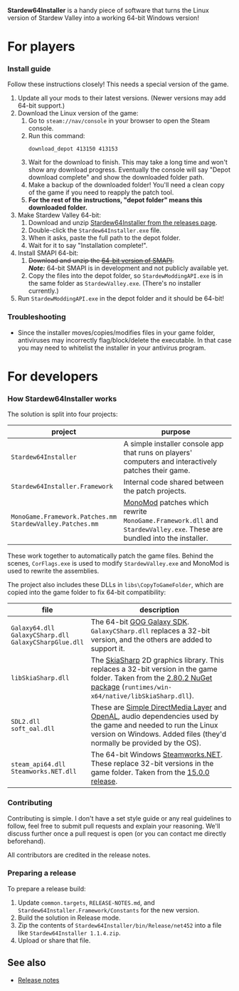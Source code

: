 **Stardew64Installer** is a handy piece of software that turns the Linux version of Stardew Valley
into a working 64-bit Windows version!

# For players
### Install guide
Follow these instructions closely! This needs a special version of the game.

1. Update all your mods to their latest versions. (Newer versions may add 64-bit support.)
2. Download the Linux version of the game:
   1. Go to `steam://nav/console` in your browser to open the Steam console.
   2. Run this command:
      ```
      download_depot 413150 413153
      ```
   3. Wait for the download to finish. This may take a long time and won't show any download
      progress. Eventually the console will say
      "Depot download complete" and show the downloaded folder path.
   4. Make a backup of the downloaded folder! You'll need a clean copy of the game if you need to
      reapply the patch tool.
   5. **For the rest of the instructions, "depot folder" means this downloaded folder.**
3. Make Stardew Valley 64-bit:
   1. Download and unzip [Stardew64Installer from the releases page](https://github.com/Steviegt6/Stardew64Installer/releases).
   2. Double-click the `Stardew64Installer.exe` file.
   3. When it asks, paste the full path to the depot folder.
   4. Wait for it to say "Installation complete!".
4. Install SMAPI 64-bit:
   1. ~~Download and unzip the [64-bit version of SMAPI](https://smapi.io/).~~  
      ***Note:*** 64-bit SMAPI is in development and not publicly available yet.
   2. Copy the files into the depot folder, so `StardewModdingAPI.exe` is in the same folder as
      `StardewValley.exe`. (There's no installer currently.)
5. Run `StardewModdingAPI.exe` in the depot folder and it should be 64-bit!

### Troubleshooting
* Since the installer moves/copies/modifies files in your game folder, antiviruses may incorrectly
  flag/block/delete the executable. In that case you may need to whitelist the installer in your
  antivirus program.

# For developers
### How Stardew64Installer works
The solution is split into four projects:

project | purpose
------- | -------
`Stardew64Installer` | A simple installer console app that runs on players' computers and interactively patches their game.
`Stardew64Installer.Framework` | Internal code shared between the patch projects.
`MonoGame.Framework.Patches.mm`<br />`StardewValley.Patches.mm` | [MonoMod](https://github.com/MonoMod/MonoMod) patches which rewrite `MonoGame.Framework.dll` and `StardewValley.exe`. These are bundled into the installer.

These work together to automatically patch the game files. Behind the scenes, `CorFlags.exe` is
used to modify `StardewValley.exe` and MonoMod is used to rewrite the assemblies.

The project also includes these DLLs in `libs\CopyToGameFolder`, which are copied into the game
folder to fix 64-bit compatibility:

file | description
---- | -----------
`Galaxy64.dll`<br />`GalaxyCSharp.dll`<br />`GalaxyCSharpGlue.dll` | The 64-bit [GOG Galaxy SDK](https://docs.gog.com/sdk/). `GalaxyCSharp.dll` replaces a 32-bit version, and the others are added to support it.
`libSkiaSharp.dll` | The [SkiaSharp](https://github.com/mono/SkiaSharp) 2D graphics library. This replaces a 32-bit version in the game folder. Taken from the [2.80.2 NuGet package](https://www.nuget.org/packages/SkiaSharp) (`runtimes/win-x64/native/libSkiaSharp.dll`).
`SDL2.dll`<br />`soft_oal.dll` | These are [Simple DirectMedia Layer](https://www.libsdl.org/) and [OpenAL](https://openal.org/), audio dependencies used by the game and needed to run the Linux version on Windows. Added files (they'd normally be provided by the OS).
`steam_api64.dll`<br />`Steamworks.NET.dll` | The 64-bit Windows [Steamworks.NET](https://github.com/rlabrecque/Steamworks.NET). These replace 32-bit versions in the game folder. Taken from the [15.0.0 release](https://github.com/rlabrecque/Steamworks.NET/releases).

### Contributing
Contributing is simple. I don't have a set style guide or any real guidelines to follow, feel free
to submit pull requests and explain your reasoning. We'll discuss further once a pull request is
open (or you can contact me directly beforehand).

All contributors are credited in the release notes.

### Preparing a release
To prepare a release build:

1. Update `common.targets`, `RELEASE-NOTES.md`, and `Stardew64Installer.Framework/Constants` for the new version.
2. Build the solution in Release mode.
3. Zip the contents of `Stardew64Installer/bin/Release/net452` into a file like `Stardew64Installer 1.1.4.zip`.
4. Upload or share that file.

## See also
* [Release notes](RELEASE-NOTES.md)
